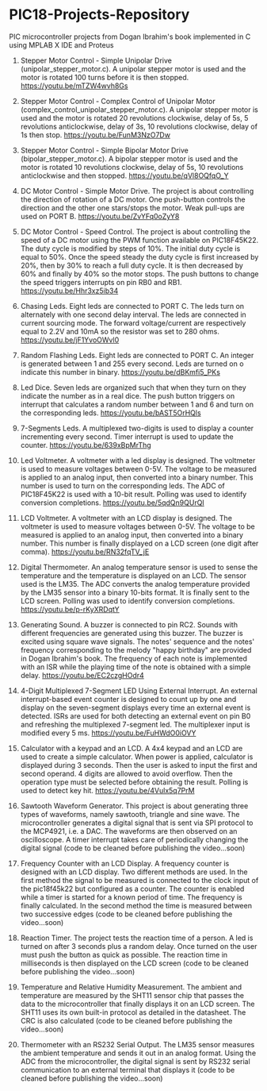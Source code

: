 # PIC18-Projects-Repository
PIC microcontroller projects from Dogan Ibrahim's book implemented in C using MPLAB X IDE and Proteus

1. Stepper Motor Control - Simple Unipolar Drive (unipolar_stepper_motor.c). A unipolar stepper motor is used and the motor is rotated 100 turns before it is then stopped. https://youtu.be/mTZW4wvh8Gs

2. Stepper Motor Control - Complex Control of Unipolar Motor (complex_control_unipolar_stepper_motor.c). A unipolar stepper motor is used and the motor is rotated 20 revolutions clockwise, delay of 5s, 5 revolutions anticlockwise, delay of 3s, 10 revolutions clockwise, delay of 1s then stop. https://youtu.be/FunM3NzO7Dw

3. Stepper Motor Control - Simple Bipolar Motor Drive (bipolar_stepper_motor.c). A bipolar stepper motor is used and the motor is rotated 10 revolutions clockwise, delay of 5s, 10 revolutions anticlockwise and then stopped. https://youtu.be/qVl8OQfqO_Y

4. DC Motor Control - Simple Motor Drive. The project is about controlling the direction of rotation of a DC motor. One push-button controls the direction and the other one stars/stops the motor. Weak pull-ups are used on PORT B. https://youtu.be/ZvYFq0oZyY8

5. DC Motor Control - Speed Control. The project is about controlling the speed of a DC motor using the PWM function available on PIC18F45K22. The duty cycle is modified by steps of 10%. The initial duty cycle is equal to 50%. Once the speed steady the duty cycle is first increased by 20%, then by 30% to reach a full duty cycle. It is then decreased by 60% and finally by 40% so the motor stops. The push buttons to change the speed triggers interrupts on pin RB0 and RB1. https://youtu.be/Hhr3xz5ib34

6. Chasing Leds. Eight leds are connected to PORT C. The leds turn on alternately with one second delay interval. The leds are connected in current sourcing mode. The forward voltage/current are respectively equal to 2.2V and 10mA so the resistor was set to 280 ohms. https://youtu.be/jF1YvoOWvl0

7. Random Flashing Leds. Eight leds are connected to PORT C. An integer is generated between 1 and 255 every second. Leds are turned on o indicate this number in binary. https://youtu.be/dBKmfi5_PKs

8. Led Dice. Seven leds are organized such that when they turn on they indicate the number as in a real dice. The push button triggers on interrupt that calculates a random number between 1 and 6 and turn on the corresponding leds. https://youtu.be/bAST5OrHQls

9. 7-Segments Leds. A multiplexed two-digits is used to display a counter incrementing every second. Timer interrupt is used to update the counter. https://youtu.be/639xBpMrThg

10. Led Voltmeter. A voltmeter with a led display is designed. The voltmeter is used to measure voltages between 0-5V. The voltage to be measured is applied to an analog input, then converted into a binary number. This number is used to turn on the corresponding leds. The ADC of PIC18F45K22 is used with a 10-bit result. Polling was used to identify conversion completions. https://youtu.be/5qdQn9QUrQI

11. LCD Voltmeter. A voltmeter with an LCD display is designed. The voltmeter is used to measure voltages between 0-5V. The voltage to be measured is applied to an analog input, then converted into a binary number. This number is finally displayed on a LCD screen (one digit after comma). https://youtu.be/RN32fqTV_jE

12. Digital Thermometer. An analog temperature sensor is used to sense the temperature and the temperature is displayed on an LCD. The sensor used is the LM35. The ADC converts the analog temperature provided by the LM35 sensor into a binary 10-bits format. It is finally sent to the LCD screen. Polling was used to identify conversion completions. https://youtu.be/p-rKyXRDqtY

13. Generating Sound. A buzzer is connected to pin RC2. Sounds with different frequencies are generated using this buzzer. The buzzer is excited using square wave signals. The notes' sequence and the notes' frequency corresponding to the melody "happy birthday" are provided in Dogan Ibrahim's book. The frequency of each note is implemented with an ISR while the playing time of the note is obtained with a simple delay. https://youtu.be/EC2czgHOdr4

14. 4-Digit Multiplexed 7-Segment LED Using External Interrupt. An external interrupt-based event counter is designed to count up by one and display on the seven-segment displays every time an external event is detected. ISRs are used for both detecting an external event on pin B0 and refreshing the multiplexed 7-segment led. The multiplexer input is modified every 5 ms. https://youtu.be/FuHWdO0iOVY

15. Calculator with a keypad and an LCD. A 4x4 keypad and an LCD are used to create a simple calculator. When power is applied, calculator is displayed during 3 seconds. Then the user is asked to input the first and second operand. 4 digits are allowed to avoid overflow. Then the operation type must be selected before obtaining the result. Polling is used to detect key hit. https://youtu.be/4Vulx5q7PrM

16. Sawtooth Waveform Generator. This project is about generating three types of waveforms, namely sawtooth, triangle and sine wave. The microcontroller generates a digital signal that is sent via SPI protocol to the MCP4921, i.e. a DAC. The waveforms are then observed on an oscilloscope. A timer interrupt takes care of periodically changing the digital signal (code to be cleaned before publishing the video...soon)

17. Frequency Counter with an LCD Display. A frequency counter is designed with an LCD display. Two different methods are used. In the first method the signal to be measured is connected to the clock input of the pic18f45k22 but configured as a counter. The counter is enabled while a timer is started for a known period of time. The frequency is finally calculated. In the second method the time is measured between two successive edges (code to be cleaned before publishing the video...soon)

18. Reaction Timer. The project tests the reaction time of a person. A led is turned on after 3 seconds plus a random delay. Once turned on the user must push the button as quick as possible. The reaction time in milliseconds is then displayed on the LCD screen (code to be cleaned before publishing the video...soon) 

19. Temperature and Relative Humidity Measurement. The ambient and temperature are measured by the SHT11 sensor chip that passes the data to the microcontroller that finally displays it on an LCD screen. The SHT11 uses its own built-in protocol as detailed in the datasheet. The CRC is also calculated (code to be cleaned before publishing the video...soon) 

20. Thermometer with an RS232 Serial Output. The LM35 sensor measures the ambient temperature and sends it out in an analog format. Using the ADC from the microcontroller, the digital signal is sent by RS232 serial communication to an external terminal that displays it (code to be cleaned before publishing the video...soon) 
